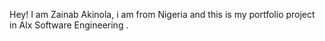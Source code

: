  Hey! I am Zainab Akinola, i am from Nigeria  and this is my portfolio project in Alx Software Engineering .
